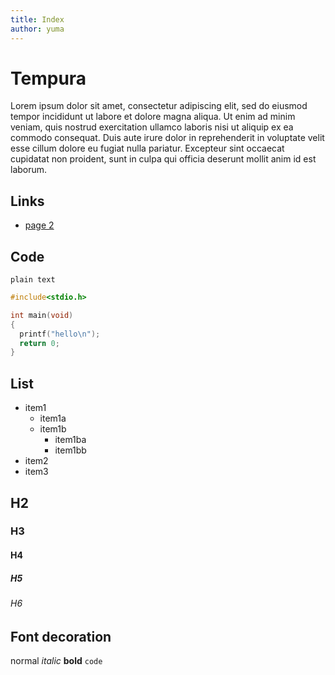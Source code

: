 ```yaml
---
title: Index
author: yuma
---
```

# Tempura

Lorem ipsum dolor sit amet, consectetur adipiscing elit, sed do eiusmod tempor incididunt ut labore et dolore magna aliqua. Ut enim ad minim veniam, quis nostrud exercitation ullamco laboris nisi ut aliquip ex ea commodo consequat. Duis aute irure dolor in reprehenderit in voluptate velit esse cillum dolore eu fugiat nulla pariatur. Excepteur sint occaecat cupidatat non proident, sunt in culpa qui officia deserunt mollit anim id est laborum.

## Links

- [page 2](./sub_dir/sample2.html)

## Code

```
plain text
```

```c
#include<stdio.h>

int main(void)
{
  printf("hello\n");
  return 0;
}
```

## List

- item1
  - item1a
  - item1b
    - item1ba
    - item1bb
- item2
- item3

## H2

### H3

#### H4

##### H5

###### H6

## Font decoration

normal *italic* **bold** `code`

